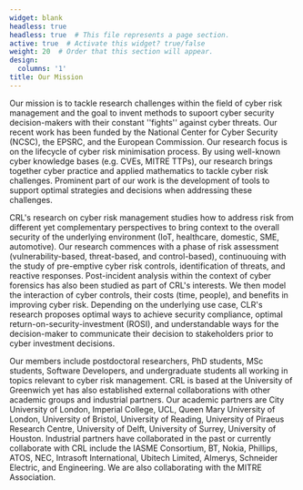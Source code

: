 ```yaml
---
widget: blank
headless: true
headless: true  # This file represents a page section.
active: true  # Activate this widget? true/false
weight: 20  # Order that this section will appear.
design:
  columns: '1'
title: Our Mission
---
```

Our mission is to tackle research challenges within the field of cyber risk management and the goal to invent methods to supoort cyber security decision-makers with their constant ''fights'' against cyber threats. Our recent work has been funded by the National Center for Cyber Security (NCSC), the EPSRC, and the European Commission. Our research focus is on the lifecycle of cyber risk minimisation process. By using well-known cyber knowledge bases (e.g. CVEs, MITRE TTPs), our research brings together cyber practice and applied mathematics to tackle cyber risk challenges. Prominent part of our work is the development of tools to support optimal strategies and decisions when addressing these challenges.

CRL's research on cyber risk management studies how to address risk from different yet complementary perspectives to bring context to the overall security of the underlying environment (IoT, healthcare, domestic, SME, automotive). Our research commences with a phase of risk assessment (vulnerability-based, threat-based, and control-based), continuouing with the study of pre-emptive cyber risk controls, identification of threats, and reactive responses. Post-incident analysis within the context of cyber forensics has also been studied as part of CRL's interests. We then model the interaction of cyber controls, their costs (time, people), and benefits in improving cyber risk. Depending on the underlying use case, CLR's research proposes optimal ways to achieve security compliance, optimal return-on-security-investment (ROSI), and understandable ways for the decision-maker to communicate their decision to stakeholders prior to cyber investment decisions.

Our members include postdoctoral researchers, PhD students, MSc students, Software Developers, and undergraduate students all working in topics relevant to cyber risk management. CRL is based at the University of Greenwich yet has also established external collaborations with other academic groups and industrial partners. Our academic partners are City University of London, Imperial College, UCL, Queen Mary University of London, University of Bristol, University of Reading, University of Piraeus Research Centre, University of Delft, University of Surrey, University of Houston. Industrial partners have collaborated in the past or currently collaborate with CRL include the IASME Consortium, BT, Nokia, Phillips, ATOS, NEC, Intrasoft International, Ubitech Limited, Almerys, Schneider Electric, and Engineering. We are also collaborating with the MITRE Association.
